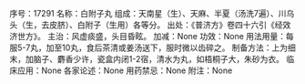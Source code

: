 序号：17291
名称：白附子丸
组成：天南星（生）、天麻、半夏（汤洗7遍）、川乌头（生，去皮脐）、白附子（生用）各等分。
出处：《普济方》卷四十六引《经效济世方》。
主治：风虚痰盛，头目昏眩。
加减：None
功效：None
用法用量：每服5-7丸，加至10丸，食后茶清或姜汤送下，服时微以齿碎之。
制备方法：上为细末，加脑子、麝香少许，瓷盒内闭1-2宿，清水为丸，如梧桐子大，朱砂为衣。
临床应用：None
各家论述：None
用药禁忌：None
附注：None
